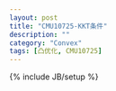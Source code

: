 ```yaml
---
layout: post
title: "CMU10725-KKT条件"
description: ""
category: "Convex"
tags: [凸优化, CMU10725]
---
```

{% include JB/setup %}

